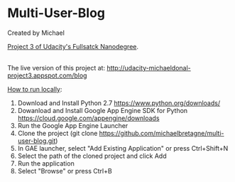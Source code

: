 # Multi-User-Blog

Created by Michael

<ins>Project 3 of Udacity's Fullsatck Nanodegree</ins>.

<br>The live version of this project at: http://udacity-michaeldonal-project3.appspot.com/blog

<ins>How to run locally</ins>:

1. Download and Install Python 2.7 https://www.python.org/downloads/<br>
2. Dowanload and Install Google App Engine SDK for Python https://cloud.google.com/appengine/downloads<br>
3. Run the Google App Engine Launcher<br>
4. Clone the project (git clone https://github.com/michaelbretagne/multi-user-blog.git)<br>
5. In GAE launcher, select "Add Existing Application" or press Ctrl+Shift+N
6. Select the path of the cloned project and click Add<br>
7. Run the application<br>
8. Select "Browse" or press Ctrl+B<br>
